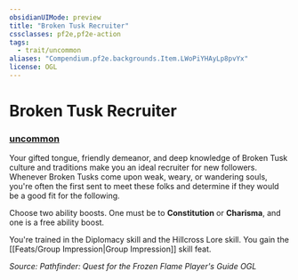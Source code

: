```yaml
---
obsidianUIMode: preview
title: "Broken Tusk Recruiter"
cssclasses: pf2e,pf2e-action
tags:
  - trait/uncommon
aliases: "Compendium.pf2e.backgrounds.Item.LWoPiYHAyLp8pvYx"
license: OGL
---
```

# Broken Tusk Recruiter

### [uncommon](uncommon "Uncommon Rarity Trait")






Your gifted tongue, friendly demeanor, and deep knowledge of Broken Tusk culture and traditions make you an ideal recruiter for new followers. Whenever Broken Tusks come upon weak, weary, or wandering souls, you're often the first sent to meet these folks and determine if they would be a good fit for the following.

Choose two ability boosts. One must be to **Constitution** or **Charisma**, and one is a free ability boost.

You're trained in the Diplomacy skill and the Hillcross Lore skill. You gain the [[Feats/Group Impression|Group Impression]] skill feat.

*Source: Pathfinder: Quest for the Frozen Flame Player's Guide*
*OGL*